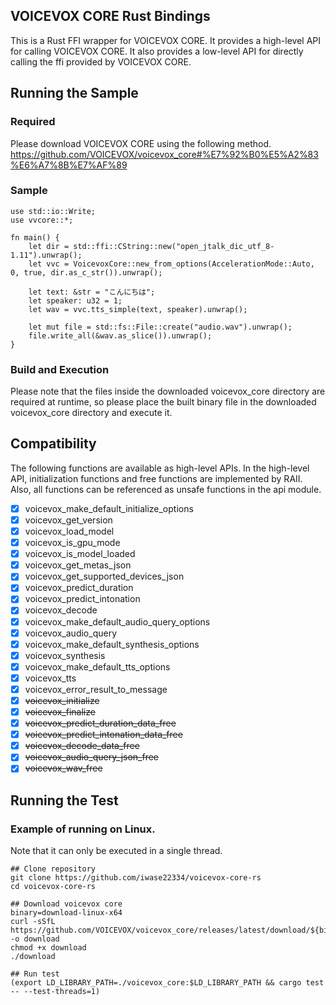 ## VOICEVOX CORE Rust Bindings

This is a Rust FFI wrapper for VOICEVOX CORE.
It provides a high-level API for calling VOICEVOX CORE.
It also provides a low-level API for directly calling the ffi provided by VOICEVOX CORE.


## Running the Sample

### Required

Please download VOICEVOX CORE using the following method.
https://github.com/VOICEVOX/voicevox_core#%E7%92%B0%E5%A2%83%E6%A7%8B%E7%AF%89

### Sample

```
use std::io::Write;
use vvcore::*;

fn main() {
    let dir = std::ffi::CString::new("open_jtalk_dic_utf_8-1.11").unwrap();
    let vvc = VoicevoxCore::new_from_options(AccelerationMode::Auto, 0, true, dir.as_c_str()).unwrap();

    let text: &str = "こんにちは";
    let speaker: u32 = 1;
    let wav = vvc.tts_simple(text, speaker).unwrap();

    let mut file = std::fs::File::create("audio.wav").unwrap();
    file.write_all(&wav.as_slice()).unwrap();
}
```

### Build and Execution

Please note that the files inside the downloaded voicevox_core directory are required at runtime,
so please place the built binary file in the downloaded voicevox_core directory and execute it.

## Compatibility

The following functions are available as high-level APIs.
In the high-level API, initialization functions and free functions are implemented by RAII.
Also, all functions can be referenced as unsafe functions in the api module.

 - [x] voicevox_make_default_initialize_options
 - [x] voicevox_get_version
 - [x] voicevox_load_model
 - [x] voicevox_is_gpu_mode
 - [x] voicevox_is_model_loaded
 - [x] voicevox_get_metas_json
 - [x] voicevox_get_supported_devices_json
 - [x] voicevox_predict_duration
 - [x] voicevox_predict_intonation
 - [x] voicevox_decode
 - [x] voicevox_make_default_audio_query_options
 - [x] voicevox_audio_query
 - [x] voicevox_make_default_synthesis_options
 - [x] voicevox_synthesis
 - [x] voicevox_make_default_tts_options
 - [x] voicevox_tts
 - [x] voicevox_error_result_to_message
 - [x] ~~voicevox_initialize~~
 - [x] ~~voicevox_finalize~~
 - [x] ~~voicevox_predict_duration_data_free~~
 - [x] ~~voicevox_predict_intonation_data_free~~
 - [x] ~~voicevox_decode_data_free~~
 - [x] ~~voicevox_audio_query_json_free~~
 - [x] ~~voicevox_wav_free~~

## Running the Test

### Example of running on Linux.

Note that it can only be executed in a single thread.

```
## Clone repository
git clone https://github.com/iwase22334/voicevox-core-rs
cd voicevox-core-rs

## Download voicevox core
binary=download-linux-x64
curl -sSfL https://github.com/VOICEVOX/voicevox_core/releases/latest/download/${binary} -o download
chmod +x download
./download

## Run test
(export LD_LIBRARY_PATH=./voicevox_core:$LD_LIBRARY_PATH && cargo test -- --test-threads=1)
```
